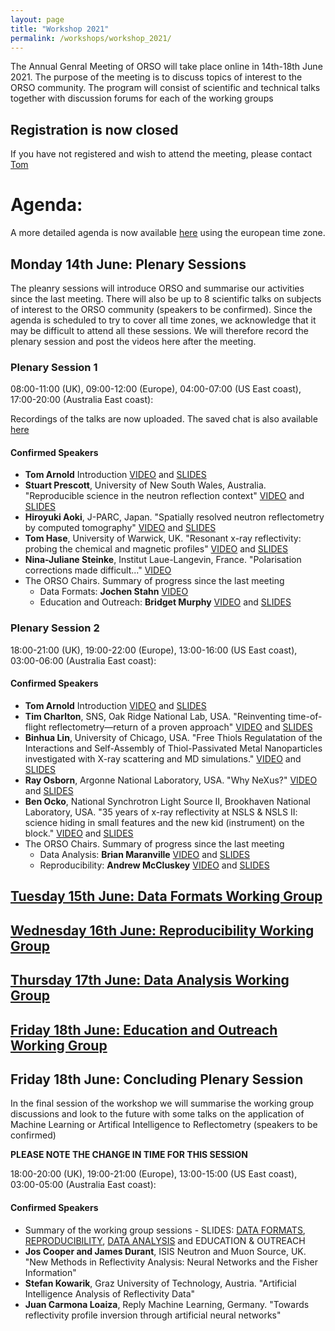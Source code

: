 ```yaml
---
layout: page
title: "Workshop 2021"
permalink: /workshops/workshop_2021/
---
```


The Annual Genral Meeting of ORSO will take place online in 14th-18th June 2021. The purpose of the meeting is to discuss topics of interest to the ORSO community.
The program will consist of scientific and technical talks together with discussion forums for each of the working groups

## Registration is now closed

If you have not registered and wish to attend the meeting, please contact [Tom](mailto:tom.arnold@ess.eu)

# Agenda:

A more detailed agenda is now available [here](https://indico.esss.lu.se/event/2745/timetable/#20210614) using the european time zone.

## Monday 14th June: Plenary Sessions

The pleanry sessions will introduce ORSO and summarise our activities since the last meeting. 
There will also be up to 8 scientific talks on subjects of interest to the ORSO community (speakers to be confirmed).
Since the agenda is scheduled to try to cover all time zones, we acknowledge that it may be difficult to attend all these sessions. We will therefore record the plenary session and post the videos here after the meeting.

### Plenary Session 1
08:00-11:00 (UK), 09:00-12:00 (Europe), 04:00-07:00 (US East coast), 17:00-20:00 (Australia East coast):

Recordings of the talks are now uploaded. The saved chat is also available [here](https://github.com/reflectivity/reflectivity.github.io/blob/master/workshops/workshop_2021/ORSO_Plenary1_chat.txt)

#### Confirmed Speakers
- **Tom Arnold** Introduction [VIDEO](https://youtu.be/i7W7WUVOQmM) and [SLIDES](https://github.com/reflectivity/reflectivity.github.io/blob/master/workshops/workshop_2021/ORSO_Introduction.pptx)
- **Stuart Prescott**, University of New South Wales, Australia. "Reproducible science in the neutron reflection context" [VIDEO](https://youtu.be/PDwQGGB-aJA) and [SLIDES](https://teaching.complexfluids.net/short-courses/ORSO2021/prescott-orso2021-reproducibility.pdf)
- **Hiroyuki Aoki**, J-PARC, Japan. "Spatially resolved neutron reflectometry by computed tomography" [VIDEO](https://youtu.be/3Hy_exI7E5Q) and [SLIDES](https://github.com/reflectivity/reflectivity.github.io/blob/master/workshops/workshop_2021/aoki_ORSO210614.pdf)
- **Tom Hase**, University of Warwick, UK. "Resonant x-ray reflectivity: probing the chemical and magnetic profiles" [VIDEO](https://youtu.be/q6aBJ8rVQaU) and [SLIDES](https://github.com/reflectivity/reflectivity.github.io/blob/master/workshops/workshop_2021/XRR_Resonant%20Reflectivity.pptx)
- **Nina-Juliane Steinke**, Institut Laue-Langevin, France. "Polarisation corrections made difficult..." [VIDEO](https://youtu.be/p1wY3Mv9boA)
- The ORSO Chairs. Summary of progress since the last meeting
  - Data Formats: **Jochen Stahn** [VIDEO](https://youtu.be/NLAJmXAVI88)
  - Education and Outreach: **Bridget Murphy** [VIDEO](https://youtu.be/Cy-ety2j2ak) and [SLIDES](https://github.com/reflectivity/reflectivity.github.io/blob/master/workshops/workshop_2021/ORSO_The%20Education%20and%20Outreach%20Working%20Group_20210614.pdf)


### Plenary Session 2
18:00-21:00 (UK), 19:00-22:00 (Europe), 13:00-16:00 (US East coast), 03:00-06:00 (Australia East coast): 

#### Confirmed Speakers
- **Tom Arnold** Introduction [VIDEO](https://youtu.be/i7W7WUVOQmM) and [SLIDES](https://github.com/reflectivity/reflectivity.github.io/blob/master/workshops/workshop_2021/ORSO_Introduction.pptx)
- **Tim Charlton**, SNS, Oak Ridge National Lab, USA. "Reinventing time-of-flight reflectometry—return of a proven approach" [VIDEO](https://youtu.be/lIUJlapXQW4) and [SLIDES](https://www.dropbox.com/s/6i41jzqsbcehmnm/CW_reflectometry_ORSO.pptx?dl=0)
- **Binhua Lin**, University of Chicago, USA. "Free Thiols Regulatation of the Interactions and Self-Assembly of Thiol-Passivated Metal Nanoparticles investigated with X-ray scattering and MD simulations." [VIDEO](https://youtu.be/DP6CdstcA3c) and [SLIDES](https://github.com/reflectivity/reflectivity.github.io/blob/master/workshops/workshop_2021/2021%20ORSO_BinhuaLin.pdf) 
- **Ray Osborn**, Argonne National Laboratory, USA. "Why NeXus?" [VIDEO](https://youtu.be/nrDVfR9XHmM) and [SLIDES](https://github.com/reflectivity/reflectivity.github.io/blob/master/workshops/workshop_2021/Why%20NeXus.pdf)
- **Ben Ocko**, National Synchrotron Light Source II, Brookhaven National Laboratory, USA. "35 years of x-ray reflectivity at NSLS & NSLS II:  science hiding in small features and the new kid (instrument) on the block." [VIDEO](https://youtu.be/5hRlgl52W8o) and [SLIDES](https://github.com/reflectivity/reflectivity.github.io/blob/master/workshops/workshop_2021/ORSO_ocko_final.pdf)
- The ORSO Chairs. Summary of progress since the last meeting
  - Data Analysis: **Brian Maranville** [VIDEO](https://youtu.be/ndjREwEYrlA) and [SLIDES](https://github.com/reflectivity/reflectivity.github.io/blob/master/workshops/workshop_2021/Analysis_Working_Group_summary.pdf)
  - Reproducibility: **Andrew McCluskey** [VIDEO](https://youtu.be/w0aQzqORlHc) and [SLIDES](https://github.com/reflectivity/reflectivity.github.io/blob/master/workshops/workshop_2021/ORSO_Repro.pdf)

## [Tuesday 15th June: Data Formats Working Group](/workshops/workshop_2021//Tuesday.md)

## [Wednesday 16th June: Reproducibility Working Group](/workshops/workshop_2021/Wednesday.md/)

## [Thursday 17th June: Data Analysis Working Group](/workshops/workshop_2021//Thursday.md)

## [Friday 18th June: Education and Outreach Working Group](/workshops/workshop_2021//Friday.md) 

## Friday 18th June: Concluding Plenary Session

In the final session of the workshop we will summarise the working group discussions and look to the future with some talks on the application of Machine Learning or Artifical Intelligence to Reflectometry (speakers to be confirmed)

**PLEASE NOTE THE CHANGE IN TIME FOR THIS SESSION**

18:00-20:00 (UK), 19:00-21:00 (Europe), 13:00-15:00 (US East coast), 03:00-05:00 (Australia East coast): 

#### Confirmed Speakers
- Summary of the working group sessions - SLIDES: [DATA FORMATS](https://github.com/reflectivity/reflectivity.github.io/blob/master/workshops/workshop_2021/ORSO_File_formats.pptx),  [REPRODUCIBILITY](https://github.com/reflectivity/reflectivity.github.io/blob/master/workshops/workshop_2021/Reproducibility%20working%20group%20Summary.pptx),  [DATA ANALYSIS](https://github.com/reflectivity/reflectivity.github.io/blob/master/workshops/workshop_2021/Analysis_Working_Group_summary.pdf) and EDUCATION & OUTREACH
- **Jos Cooper and James Durant**, ISIS Neutron and Muon Source, UK. "New Methods in Reflectivity Analysis: Neural Networks and the Fisher Information"
- **Stefan Kowarik**, Graz University of Technology, Austria. "Artificial Intelligence Analysis of Reflectivity Data"
- **Juan Carmona Loaiza**, Reply Machine Learning, Germany. "Towards reflectivity profile inversion through artificial neural networks"


